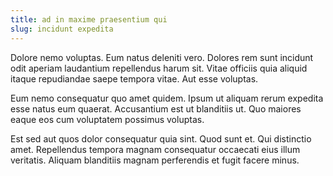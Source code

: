 ```yaml
---
title: ad in maxime praesentium qui
slug: incidunt expedita
---
```


Dolore nemo voluptas. Eum natus deleniti vero. Dolores rem sunt incidunt odit aperiam laudantium repellendus harum sit. Vitae officiis quia aliquid itaque repudiandae saepe tempora vitae. Aut esse voluptas.

Eum nemo consequatur quo amet quidem. Ipsum ut aliquam rerum expedita esse natus eum quaerat. Accusantium est ut blanditiis ut. Quo maiores eaque eos cum voluptatem possimus voluptas.

Est sed aut quos dolor consequatur quia sint. Quod sunt et. Qui distinctio amet. Repellendus tempora magnam consequatur occaecati eius illum veritatis. Aliquam blanditiis magnam perferendis et fugit facere minus.
